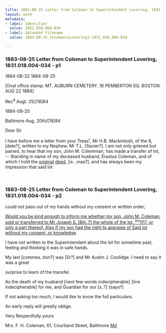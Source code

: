 ```yaml
---
title: 1883-08-25 Letter from Coleman to Superintendent Lovering, 1831.018.004-034
layout: work
metadata:
- label: Identifier
  value: 1831.018.004-034
- label: Uploaded Filename
  value: 1883-08-25_ColemantoLovering1-1831_018_004-034

---
```

<div class="pages">
<div id="page-25083620">
<h3><a name="page-25083620">1883-08-25 Letter from Coleman to Superintendent Lovering, 1831.018.004-034 - p1</a></h3>
<div class="page-content">
<p><date when=''>1884-08-22</date><span class='line-break'> </span><date when=''>1884-08-25</date></p>
<p>[Oval office stamp:<span class='line-break'> </span>MT. AUBURN CEMETERY.<span class='line-break'> </span>16 PEMBERTON SQ. BOSTON.<span class='line-break'> </span>AUG<span class='line-break'> </span>22<span class='line-break'> </span>1884]</p>
<p>Rec<sup>d</sup><span class='line-break'> </span>Augt. 25/[18]84</p>
<p><date when=''>1884-08-20</date></p>
<p>Baltimore Aug, 20th/[18]84</p>
<p>Dear Sir</p>
<p>I have before <span class='line-break'> </span>me a letter from your Treas<sup>r</sup>,<span class='line-break'> </span>Mr H.B. Mackintosh, of the<span class='line-break'> </span>8, [date?], written to my Nephew,<span class='line-break'> </span>Mr T.L. [Savier?]. I am not<span class='line-break'> </span>only grieved but pained,<span class='line-break'> </span>to hear that my son,<span class='line-break'> </span>John M. Colemman, has<span class='line-break'> </span>made a transfer of lot, --<span class='line-break'> </span>Standing in name of my<span class='line-break'> </span>deceased husband, Erastus<span class='line-break'> </span>Coleman, and of which<span class='line-break'> </span>I hold the <u>original</u> <u>deed</u>,<span class='line-break'> </span>[is ..mas?], and has always been<span class='line-break'> </span>my impression that said lot</p>
</div>
</div>
<br />
<div id="page-25083621">
<h3><a name="page-25083621">1883-08-25 Letter from Coleman to Superintendent Lovering, 1831.018.004-034 - p2</a></h3>
<div class="page-content">
<p>could not pass out<span class='line-break'> </span>of my hands without my <span class='line-break'> </span>consent or written order;</p>
<p><u>Would you be kind enough<span class='line-break'> </span>to inform me whether my<span class='line-break'> </span>son, John M. Coleman,<span class='line-break'> </span>sold or transferred to Mr<span class='line-break'> </span>Joseph S. [Bilr..?] the whole<span class='line-break'> </span>of the lot, <sup>no</sup>1117, or only a<span class='line-break'> </span>part thereof. Also if my son<span class='line-break'> </span>had the right to appraise <span class='line-break'> </span>of Said lot without my<span class='line-break'> </span>consent, or knowledge</u>.</p>
<p>I have not written to the<span class='line-break'> </span>Superintendent about the<span class='line-break'> </span>lot for sometime past,<span class='line-break'> </span>feeling and thinking it was<span class='line-break'> </span>in safe hands.</p>
<p>My last [commes..tion?] was<span class='line-break'> </span>[Sr?] and Mr Austin J. Coolidge.<span class='line-break'> </span>I need to say it was a great</p>
<p>surprise to learn<span class='line-break'> </span>of the transfer.</p>
<p>As the death of my<span class='line-break'> </span>husband [next few words indecipherable]<span class='line-break'> </span>[line indecipherable]<span class='line-break'> </span>for me, and Guardian<span class='line-break'> </span>for our [s..?] {says?]</p>
<p>If not asking too much,<span class='line-break'> </span>I would like to know the<span class='line-break'> </span>full particulars.</p>
<p>An early reply will greatly<span class='line-break'> </span>oblige.</p>
<p>Very Respectfully yours</p>
<p>Mrs. F. H. Coleman,<span class='line-break'> </span>61, Courtland Street,<span class='line-break'> </span>Baltimore<span class='line-break'> </span><u>Md</u><span class='line-break'> </span></p>
</div>
</div>
<br />
</div>
